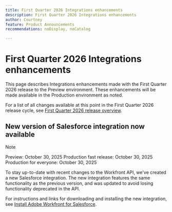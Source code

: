 ```yaml
---
title: First Quarter 2026 Integrations enhancements
description: First Quarter 2026 Integrations enhancements
author: Courtney
feature: Product Announcements
recommendations: noDisplay, noCatalog

---
```

# First Quarter 2026 Integrations enhancements

This page describes Integrations enhancements made with the First Quarter 2026 release to the Preview environment. These enhancements will be made available in the Production environment as noted.

For a list of all changes available at this point in the First Quarter 2026 release cycle, see [First Quarter 2026 release overview](/help/quicksilver/product-announcements/product-releases/26-q1-release-activity/26-q1-release-overview.md).


## New version of Salesforce integration now available

>[!NOTE]
>
>Preview: October 30, 2025 
>Production fast release: October 30, 2025  
>Production for everyone: October 30, 2025  

To stay up-to-date with recent changes to the Workfront API, we've created a new Salesforce integration. The new integration features the same functionality as the previous version, and was updated to avoid losing functionality deprecated in the API.

For instructions and links for downloading and installing the new integration, see [Install Adobe Workfront for Salesforce](/help/quicksilver/workfront-integrations-and-apps/using-workfront-with-salesforce/install-workfront-for-salesforce.md).